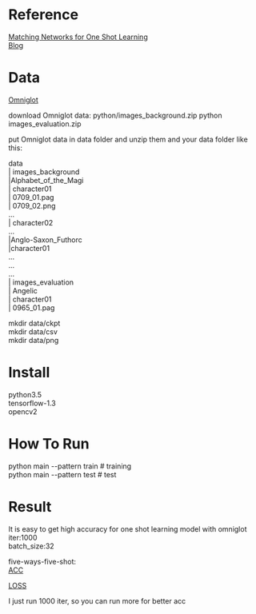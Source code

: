 
# Reference
[Matching Networks for One Shot Learning](https://arxiv.org/abs/1606.04080)  
[Blog](https://duanyzhi.github.io/One-Shot-Learning/)

# Data
[Omniglot](https://github.com/brendenlake/omniglot)

download Omniglot data: python/images_background.zip python images_evaluation.zip  

put Omniglot data in data folder and unzip them and your data folder like this:  

data  
   | images_background  
      |Alphabet_of_the_Magi  
          | character01  
             | 0709_01.pag      
             | 0709_02.png       
              ...  
          | character02    
            ...  
     |Anglo-Saxon_Futhorc  
          |character01  
             ...  
          ...    
     ...  
  | images_evaluation  
      | Angelic  
         | character01    
             | 0965_01.pag  


mkdir data/ckpt    
mkdir data/csv  
mkdir data/png  


# Install
python3.5  
tensorflow-1.3  
opencv2  

# How To Run
python main --pattern train     # training     
python main --pattern test      # test   

# Result
It is easy to get high accuracy for one shot learning model with omniglot  
iter:1000  
batch_size:32  

five-ways-five-shot:   
[ACC](https://github.com/duanyzhi/one_shot_learning/blob/master/data/png/acc.png)  

[LOSS](https://github.com/duanyzhi/one_shot_learning/blob/master/data/png/loss.png)  

I just run 1000 iter, so you can run more for better acc  
